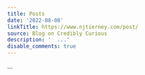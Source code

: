 ```yaml
---
title: Posts
date: '2022-08-08'
linkTitle: https://www.njtierney.com/post/
source: Blog on Credibly Curious
description: '  ...'
disable_comments: true
---
```

  ...
